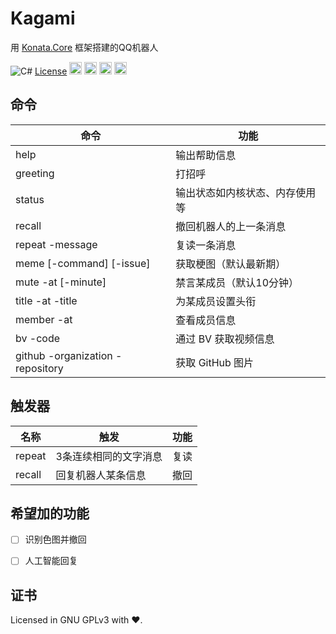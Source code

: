# Kagami

用 [Konata.Core](https://github.com/KonataDev/Konata.Core) 框架搭建的QQ机器人

![C#](https://img.shields.io/badge/C%23-latest-green)
[License](https://img.shields.io/static/v1?label=LICENSE&message=GNU%20GPLv3&color=lightrey)
<img width="20" src="https://github.com/KonataDev/Konata.Core/raw/main/Resources/konata_icon_512_round64.png">
<img width="20" src="https://user-images.githubusercontent.com/17957399/157422004-2a367049-3243-4206-90f4-ecb3f033c5ab.png">
<img width="20" src="https://user-images.githubusercontent.com/17957399/155513020-dd912c37-a86f-4d67-b707-566418cbc152.png">
<img width="20" src="https://user-images.githubusercontent.com/17957399/157422071-0faf24e0-46c6-4617-8dc0-ba6eab193237.png">

## 命令

| 命令 | 功能 |
| - | - |
| help | 输出帮助信息 |
| greeting | 打招呼 |
| status | 输出状态如内核状态、内存使用等 |
| recall | 撤回机器人的上一条消息 |
| repeat -message | 复读一条消息 |
| meme [-command] [-issue] | 获取梗图（默认最新期） |
| mute -at [-minute] | 禁言某成员（默认10分钟） |
| title -at -title | 为某成员设置头衔 |
| member -at | 查看成员信息 |
| bv -code | 通过 BV 获取视频信息 |
| github -organization -repository | 获取 GitHub 图片 |

## 触发器

| 名称 | 触发 | 功能 |
| - | - | - |
| repeat | 3条连续相同的文字消息 | 复读 |
| recall | 回复机器人某条信息 | 撤回 |

## 希望加的功能

- [ ] 识别色图并撤回

- [ ] 人工智能回复

## 证书

Licensed in GNU GPLv3 with ❤.
